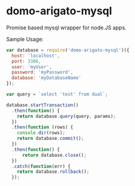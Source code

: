 # domo-arigato-mysql
Promise based mysql wrapper for node.JS apps.

Sample Usage:
```javascript
var database = require('domo-arigato-mysql')({
  host: 'localhost',
  port: 3306,
  user: 'myUser',
  password: 'myPassword',
  database: 'myDatabaseName'
});

var query = `select 'test' from dual`;

database.startTransaction()
  .then(function() {
    return database.query(query, params);
  })
  .then(function (rows) {
    console.dir(rows);
    return database.commit();
  })
  .then(function() {
  	  return database.close();
  })
  .catch(function(err) {
    return database.rollback();
  });
```
